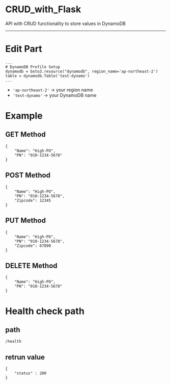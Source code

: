 # CRUD_with_Flask
API with CRUD functionality to store values ​​in DynamoDB

---

# Edit Part

```
...
# DynamoDB Profile Setup
dynamodb = boto3.resource("dynamodb", region_name='ap-northeast-2')
table = dynamodb.Table('test-dynamo')
...
```

- `'ap-northeast-2'` -> your region name
- `'test-dynamo'` -> your DynamoDB name

# Example

## GET Method

```
{
    "Name": "High-PO",
    "PN": "010-1234-5678"
}
```

## POST Method
```
{
    "Name": "High-PO",
    "PN": "010-1234-5678",
    "Zipcode": 12345
}
```
## PUT Method
```
{
    "Name": "High-PO",
    "PN": "010-1234-5678",
    "Zipcode": 67890
}
```
## DELETE Method
```
{
    "Name": "High-PO",
    "PN": "010-1234-5678"
}
```

# Health check path

## path
```
/health
```

## retrun value
```
{
    "status" : 200
}
```
